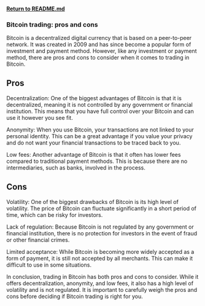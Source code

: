 #### [Return to README.md](https://github.com/luxuriant777/copywriting/README.md)

### Bitcoin trading: pros and cons
Bitcoin is a decentralized digital currency that is based on a peer-to-peer network. It was created in 2009 and has since become a popular form of investment and payment method. However, like any investment or payment method, there are pros and cons to consider when it comes to trading in Bitcoin.

## Pros
Decentralization: One of the biggest advantages of Bitcoin is that it is decentralized, meaning it is not controlled by any government or financial institution. This means that you have full control over your Bitcoin and can use it however you see fit.

Anonymity: When you use Bitcoin, your transactions are not linked to your personal identity. This can be a great advantage if you value your privacy and do not want your financial transactions to be traced back to you.

Low fees: Another advantage of Bitcoin is that it often has lower fees compared to traditional payment methods. This is because there are no intermediaries, such as banks, involved in the process.

## Cons
Volatility: One of the biggest drawbacks of Bitcoin is its high level of volatility. The price of Bitcoin can fluctuate significantly in a short period of time, which can be risky for investors.

Lack of regulation: Because Bitcoin is not regulated by any government or financial institution, there is no protection for investors in the event of fraud or other financial crimes.

Limited acceptance: While Bitcoin is becoming more widely accepted as a form of payment, it is still not accepted by all merchants. This can make it difficult to use in some situations.

In conclusion, trading in Bitcoin has both pros and cons to consider. While it offers decentralization, anonymity, and low fees, it also has a high level of volatility and is not regulated. It is important to carefully weigh the pros and cons before deciding if Bitcoin trading is right for you.